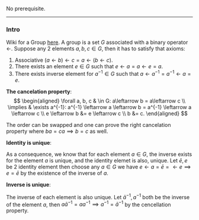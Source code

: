 No prerequisite. 

---
### **Intro**

Wiki for a Group [here](https://en.wikipedia.org/wiki/Group_(mathematics)). A group is a set $G$ associated with a binary operator $\leftarrow$. Suppose any 2 elements $a, b,c \in G$, then it has to satisfy that axioms: 

1. Associative $(a\leftarrow b) \leftarrow c = a \leftarrow (b\leftarrow c)$. 
2. There exists an element $e\in G$ such that $e \leftarrow a = a \leftarrow e = a$. 
3. There exists inverse element for $a^{-1}\in G$ such that $a\leftarrow a^{-1} = a^{-1}\leftarrow a = e$. 

**The cancelation property**: 
$$
\begin{aligned}
    \forall a, b, c & \in G: a\leftarrow  b = a\leftarrow c
    \\
    \implies &
    \exists a^{-1}: 
    a^{-1} \leftarrow a \leftarrow b = 
    a^{-1} \leftarrow a \leftarrow c
    \\
    e \leftarrow b &= e \leftarrow c
    \\
    b &= c.
\end{aligned}
$$

The order can be swapped and one can prove the right cancelation property where $ba = ca \implies b = c$ as well. 

**Identity is unique**: 

As a consequence, we know that for each element $a\in G$, the inverse exists for the element $a$ is unique, and the identity elemet is also, unique. Let $\bar e, e$ be 2 identity element then choose any $a \in G$ we have $e\leftarrow a = \bar e = \leftarrow e\implies e = \bar e$ by the existence of the inverse of $a$. 

**Inverse is unique**: 

The inverse of each element is also unique. Let $\bar a^{-1}, a^{-1}$ both be the inverse of the element $a$, then $a\bar a^{-1}= a a^{-1}\implies a^{-1} = \bar a^{-1}$ by the cencellation property. 
